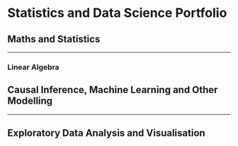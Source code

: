 # Statistics and Data Science Portfolio
## Maths and Statistics
---
### Linear Algebra
## Causal Inference, Machine Learning and Other Modelling
---
## Exploratory Data Analysis and Visualisation

